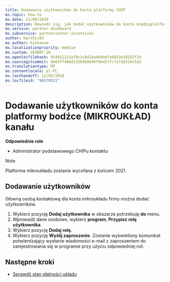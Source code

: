```yaml
---
title: Dodawanie użytkowników do konta platformy CHIP
ms.topic: how-to
ms.date: 11/09/2020
description: Dowiedz się, jak dodać użytkowników do konta międzyplatformowego (MIKROUKŁAD). Należy zauważyć, że platforma mikroukładu zostanie wycofana z końcem 2021.
ms.service: partner-dashboard
ms.subservice: partnercenter-incentives
author: Karthic83
ms.author: kashanum
ms.localizationpriority: medium
ms.custom: SEOMAY.20
ms.openlocfilehash: 954011221af9c2c8d1da06de6fa6853a38252f2d
ms.sourcegitcommit: 6b03ff400d1350db9696f9b457fcfe710310c5d3
ms.translationtype: MT
ms.contentlocale: pl-PL
ms.lasthandoff: 12/03/2020
ms.locfileid: "96570521"
---
```

# <a name="add-users-to-your-channel-incentives-platform-chip-account"></a>Dodawanie użytkowników do konta platformy bodźce (MIKROUKŁAD) kanału

**Odpowiednie role**

- Administrator podstawowego CHIPu kontaktu
 
>[!NOTE]
>Platforma mikroukładu zostanie wycofana z końcem 2021.

## <a name="add-users"></a>Dodawanie użytkowników

Główną osobą kontaktową dla konta mikroukładu firmy można dodać użytkowników.

1. Wybierz pozycję **Dodaj użytkownika** w obszarze potrzebuję **do** menu.
2. Wprowadź dane osobowe, wybierz **program**, **Przypisz rolę użytkownika**.
3. Wybierz pozycję **Dodaj rolę**.
4. Wybierz pozycję **Wyślij zaproszenie**.
Zostanie wyświetlony komunikat potwierdzający wysłanie wiadomości e-mail z zaproszeniem do zarejestrowania się w programie przy użyciu odpowiedniej roli.

## <a name="next-steps"></a>Następne kroki

- [Sprawdź stan płatności układu](chip-payment-status.md)